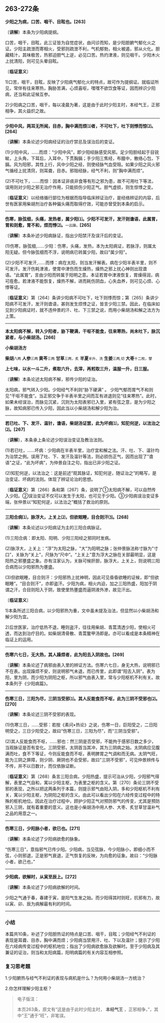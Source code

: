 ## 263-272条

**少阳之为病，口苦、咽干、目眩也。[263]**

〔**讲解**〕本条为少阳病提纲。

口苦，咽干，目眩，此三证皆为自觉症状，由问诊而知，是少阳胆腑气郁化火之证。少阳主疏泄而寄相火，受邪则疏泄不利，气机郁勃，相火被遏，邪从火化。胆藏精汁，其味极苦，热邪迫胆气上逆，必见口苦。热灼津液，则见咽干。少阳木火上扰清阳，则可见头晕目眩。

〔**临证意义**〕

1)口苦，咽干，目眩，反映了少阳病气郁化火的特点，故可作为提纲证。就临证所见，常伴有往来寒热，胸胁苦满，心烦喜呕，嘿嘿不欲饮食等证，因而辨识少阳病，还当和此证候互参。

2)少阳病之口苦，咽干，每以凌晨为著，这是由于此时少阳主时，本经气王，正邪相争，其火益炽之故。

------

**少阳中风，两耳无所闻，目赤，胸中满而烦⑴者，不可吐下，吐下则悸而惊⑵。[264]**

〔**讲解**〕本条论述少阳病经证的治疗禁忌及误治后的变证。

(1)少阳中风，……而烦：“少阳中风”，即少阳经脉感受风邪。足少阳胆经起于目锐眦，上头角，下耳后，入耳中，下贯胸膈；手少阳三焦经，布膻中，散络心包，下膈。风为阳邪，其性上行，风中少阳之经，则使经脉气血受阻。如果少阳之风火邪气循经上扰清窍，则耳聋，目赤。邪阻经脉，经气不利，则"胸中满而烦”。

(2)不可吐下，……而惊：因本证非痰非食等有形之邪为患，故不可用吐下等法，误用则对少阳之邪无治疗作用，只能损伤少阳正气。胆气虚损，则生惊悸之变。

〔**临证意义**〕以经络循行部位为根据而指导临床辨证治疗，是经络辨证的内容，后世有医家用柴胡剂治疗各种偏头痛而取得疗效，可能亦曾受到本条的启示。

------

**伤寒，脉弦细，头痛，发热者，属少阳⑴。少阳不可发汗，发汗则谵语，此属胃，胃和则愈，胃不和，烦而悸⑵。**<small>一云躁。</small>**[265]**

〔**讲解**〕本条补述少阳病脉证，指出少阳禁汗及误汗后的变证。

(1)伤寒，脉弦细,……少阳：伤寒，头痛，发热，本为太阳病证，若脉浮，则属太阳无疑。但今脉弦细而不浮，说明病已转属少阳，故曰"属少阳"。

(2)少阳不可发汗,……而悸：病在太阳，则当发汗解表。病在少阳半表半里，则不可发汗。发汗伤耗津液，使胃中津伤而生燥热，燥热之邪上扰心神则出现谵语。“此属胃”，言由少阳而转属于阳明之意。本证若胃中津液恢复，胃燥得润，病可痊愈。若津液不能恢复，燥热不解，进而耗伤阴血，心失血养，则可见心烦、心悸等证。

〔**临证意义**〕第〔264〕条讲少阳病不可吐下，吐下则悸而惊；第〔265〕条讲少阳病不可发汗，发汗则谵语，甚则发生烦悸之证，皆言少阳三禁。因此，在临床如见到少阳病证时，就不违仲景的汗、吐、下三禁之说，而用小柴胡汤和解之法方为上策。

------

**本太阳病不解，转入少阳者，胁下鞕满，干呕不能食，往来寒热，尚未吐下，脉沉紧者，与小柴胡汤。[266]**

**小柴胡汤方**

**柴胡**<small>八两</small>  **人参**<small>三两 </small>  **黄芩**<small>三两</small>  **甘草**<small>三两，炙</small>  **半夏**<small>半升、洗</small>  **生姜**<small>三两,切</small>  **大枣**<small>十二枚，擘</small>

**上七味，以水一斗二升，煮取六升，去滓，再煎取三升，温服一升，日三服。**

〔**讲解**〕本条论述太阳病不解，邪传少阳的证治。

太阳病，邪气转入少阳。少阳经气不利则“胁下硬满” 。 少阳气郁而胃气不和则见“干呕不能食”。当正邪交争于半表半里之间而互有进退则见“往来寒热”。此时，如果未经误治，而脉见沉紧，沉则为太阳表邪已入里，紧有弦之意，是为少阳之脉，故知病邪已传入少阳，因此当以小柴胡汤和解少阳为治。

------

**若已吐、下、发汗、温针，谵语，柴胡汤证罢，此为坏病⑴，知犯何逆，以法治之⑵。[267]**

〔**讲解**〕，本条承上条论述少阳误治变证及教治法则。

(1)若已吐，……坏病：少阳病在半表半里，治疗宜和解之法。汗、吐、下、温针均为治禁之例。误用了吐、下、发汗及温针等法，则必损伤正气，因而出现了"谵语"之证，“此为坏病”，为仲景自注之句，指出已非少阳之证。

(2)知犯何逆，以法治之：这是前述“观其脉证，知犯何逆，随证治之”的略写，是治变证、坏病的法则。体现了辨证论治的思想。

〔**临证意义**〕第〔266〕条和第〔267〕条，说明了①太阳病不解，可以自然传入少阳。②误治变证不仅可以发生于太阳，也可见于少阳。③少阳病误治变证多端，张仲景以“知犯何逆，以法治之”概括了救治的原则。

------

**三阳合病⑴，脉浮大，上关上⑵，但欲眠睡，目合则汗⑶。[268]**

〔**讲解**〕本条论述以少阳病证为主的三阳合病脉证。

(1)三阳合病：即太阳、阳明、少阳三阳经之邪同时发病。

(2)脉浮大，上关上：“浮”为太阳之脉，"大”为阳明之脉；张仲景脉法称寸脉为"寸口”，关脉为“关上”，尺脉为“尺中”。“上关上”意为浮大之脉在关部最明显，这是阳热之邪壅盛之象。亦有注家认为，关脉可候肝胆，脉浮大，上关上，则说明三阳合病而以少阳邪热为壅盛。

(3)但欲眠睡，目合则汗：少阳邪热上扰神明，因此可见昏昏欲睡的证候，即“但欲眠睡”。“目合则汗”，亦即盗汗。少阳为病，相火内迫，加之三阳热盛，阳加于阴谓之汗，合目则阳入于阴，致使里热壅盛而逼阴液外渗，故见汗出。

〔**临证意义**〕

1)本条所述三阳合病，以少阳邪热为重，文中虽未提及治法，但显然以小柴胡汤和解少阳为宜。

2)后世医家，治疗低热不退，睡则盗汗，往往用柴胡、青蒿清透少阳，使相火可透，而达到治疗目的。如柴胡清骨散、青蒿鳖甲汤即是。亦可以看成是本条精神在临证上的运用。

------

**伤寒六七日，无大热，其人躁烦者，此为阳去入阴故也。[269]**

〔**讲解**〕本条论述了病邪由表入里的辨证方法。伤寒六七日，身无大热，说明邪已不在表。出现躁烦不安，则说明邪气未退，而已传里，此即谓“阳去入阴"。表为阳，里为阴，而少阳为阴阳之枢，所以邪气由表入里，常与少阳枢机不利有关。故本条列于《少阳病篇》。

------

**伤寒三日，三阳为尽，三阴当受邪⑴。其人反能食而不呕，此为三阴不受邪也⑵。[270]**

〔**讲解**〕本条论述三阴不受邪的表现。

(1)伤寒三日，......受邪：若按《素问•热论》之说，伤寒一日，巨阳受之，二日阳明受之，三日少阳受之，故曰“伤寒三日，三阳为尽”，而“三阴当受邪"。

(2)其人反能食而不呕，……邪也：然三阴是否受邪，不能拘于感邪日数之多少，当观脉证是否有变化。三阴受邪，太阴首当其冲，其为三阴病之始。太阴病应见腹满而吐，食不下等证，今则反能食而不呕，表明脾胃之气调和而无病。太阴气旺，能为三阴之屏障，则少阴、厥阴也不会受邪，故曰"三阴不受邪”，可见仲景辨传与不传，并不以日数计，而仅依脉证断。

〔**临证意义**〕第〔268〕条言三阳合病，少阳热盛，提示可治从少阳，少阳邪气得解，表里之气自和，寓以少阳主枢，为表里之枢的含义。第〔270〕条论三阴不受邪的表现，之所以把这两条列于本篇，则提示邪气由阳入阴，多和少阳枢机不利有关，寓以少阳主枢，为阴阳之枢的含义。由此可以看出少阳在六经传变过程中的特殊的枢机地位。因此在治疗过程中，顾护少阳正气对预防邪气的传变，尤其是预防邪入三阴，就有着重要的意义。这也是小柴胡汤中用人参、大枣、炙甘草甘温补气之品的用意之一。

------

**伤寒三日，少阳脉小者，欲已也。[271]**

〔**讲解**〕本条论述了少阳病欲愈的脉象。

“伤寒三日”，意指邪气已传少阳。少阳病，当见弦脉，今少阳脉小，即细小而不弦，小则邪退，正是邪气衰退，正气恢复的反映，为向愈的征象。故曰：“少阳脉小者，欲己也，”

------

**少阳病，欲解时，从寅至辰上。[272]**

〔**讲解**〕本条论述了少阳病欲解的时间。

少阳之气通于春，春建于寅，是阳气生发之始。而少阳得其时则旺，抗邪有力，故以寅、卯、辰为病解最有利的时间。

------

### **小结**

本篇共10条，补述了少阳胆热证的特点是口苦、咽干，目眩；少阳经气不利证的表现是耳聋、目赤，胸中满而烦；少阳病当禁用汗、吐、下以及温针；提示了少阳在六经病传变过程中的枢机地位；指出了少阳病欲愈脉及欲解时。至于少阳病及其兼证的证治，则当和太阳病篇，阳明病篇的有关内容互相参照。

### 复习思考題

1.少阳腑热与经气不利证的表现与病机是什么？为何用小柴胡汤一方统治？

2.你怎样理解少阳主枢？

> 电子版注：
>
> 本页263条，原文有“这是由于此时少阳主时， **本经气王** ，正邪相争，”，其中“王”通于“旺”，非笔误。